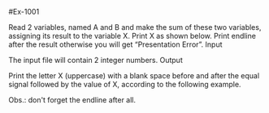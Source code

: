 #Ex-1001

Read 2 variables, named A and B and make the sum of these two variables, assigning its result to the variable X. Print X as shown below. Print endline after the result otherwise you will get “Presentation Error”.
Input

The input file will contain 2 integer numbers.
Output

Print the letter X (uppercase) with a blank space before and after the equal signal followed by the value of X, according to the following example.

Obs.: don't forget the endline after all.

